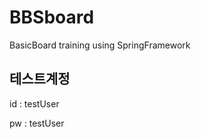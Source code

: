 # BBSboard
BasicBoard training using SpringFramework


테스트계정 
------------------------------------

 id : testUser
 
 pw : testUser
 

